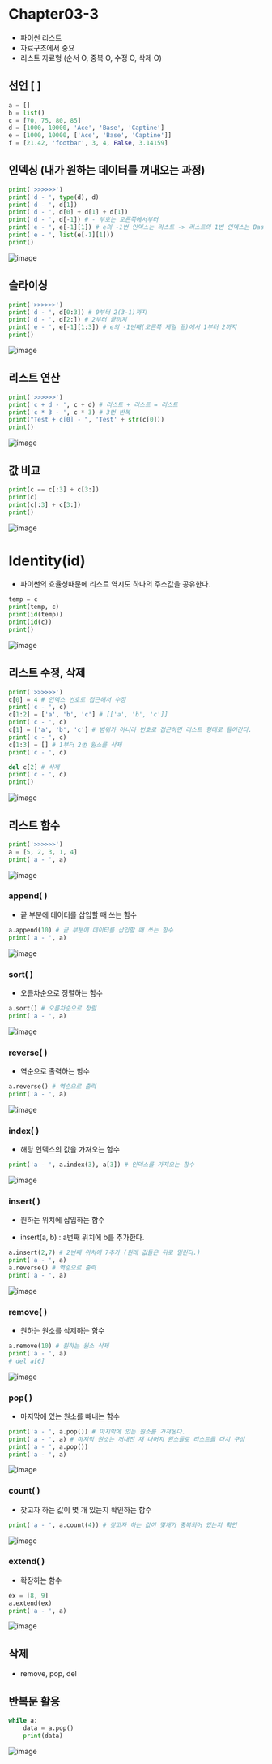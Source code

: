 # Chapter03-3

- 파이썬 리스트
- 자료구조에서 중요
- 리스트 자료형 (순서 O, 중복 O, 수정 O, 삭제 O)

## 선언 [ ]

```python
a = []
b = list()
c = [70, 75, 80, 85] 
d = [1000, 10000, 'Ace', 'Base', 'Captine']
e = [1000, 10000, ['Ace', 'Base', 'Captine']]
f = [21.42, 'footbar', 3, 4, False, 3.14159]
```

## 인덱싱 (내가 원하는 데이터를 꺼내오는 과정)

```python
print('>>>>>>')
print('d - ', type(d), d)
print('d - ', d[1])
print('d - ', d[0] + d[1] + d[1])
print('d - ', d[-1]) # - 부호는 오른쪽에서부터
print('e - ', e[-1][1]) # e의 -1번 인덱스는 리스트 -> 리스트의 1번 인덱스는 Base
print('e - ', list(e[-1][1]))
print()
```

![image](https://user-images.githubusercontent.com/121333241/211697021-4496dcbc-bf97-4957-8b36-ebb3b4b2056f.png)

## 슬라이싱

```python
print('>>>>>>')
print('d - ', d[0:3]) # 0부터 2(3-1)까지
print('d - ', d[2:]) # 2부터 끝까지
print('e - ', e[-1][1:3]) # e의 -1번째(오른쪽 제일 끝)에서 1부터 2까지
print()
```

![image](https://user-images.githubusercontent.com/121333241/211697094-a47ed646-d206-4913-a89d-153a852be7af.png)

## 리스트 연산

```python
print('>>>>>>')
print('c + d - ', c + d) # 리스트 + 리스트 = 리스트
print('c * 3 - ', c * 3) # 3번 반복
print("Test + c[0] - ", 'Test' + str(c[0]))
print()
```

![image](https://user-images.githubusercontent.com/121333241/211697262-98fbb946-780d-426d-a494-ab6d1c1098dd.png)

## 값 비교

```python
print(c == c[:3] + c[3:])
print(c)
print(c[:3] + c[3:])
print()
```

![image](https://user-images.githubusercontent.com/121333241/211697311-60ebf958-8f05-4128-8a56-97ba28b423c4.png)

# Identity(id)

- 파이썬의 효율성때문에 리스트 역시도 하나의 주소값을 공유한다.

```python
temp = c
print(temp, c)
print(id(temp))
print(id(c))
print()
```

![image](https://user-images.githubusercontent.com/121333241/211697343-50d119f2-71c6-4f24-be9d-bf677fe5a69e.png)

## 리스트 수정, 삭제

```python
print('>>>>>>')
c[0] = 4 # 인덱스 번호로 접근해서 수정
print('c - ', c)
c[1:2] = ['a', 'b', 'c'] # [['a', 'b', 'c']]
print('c - ', c)
c[1] = ['a', 'b', 'c'] # 범위가 아니라 번호로 접근하면 리스트 형태로 들어간다.
print('c - ', c)
c[1:3] = [] # 1부터 2번 원소를 삭제
print('c - ', c)

del c[2] # 삭제
print('c - ', c)
print()
```

![image](https://user-images.githubusercontent.com/121333241/211697381-07ec9b88-3486-43f7-87ce-3ccb2d838b4e.png)

## 리스트 함수

```python
print('>>>>>>')
a = [5, 2, 3, 1, 4]
print('a - ', a)
```

![image](https://user-images.githubusercontent.com/121333241/211697476-d57fb5d1-819c-487e-aad7-06c11f9bf27f.png)

### append( )

- 끝 부분에 데이터를 삽입할 때 쓰는 함수

```python
a.append(10) # 끝 부분에 데이터를 삽입할 때 쓰는 함수
print('a - ', a)
```

![image](https://user-images.githubusercontent.com/121333241/211697512-5f62cd80-06d5-400a-b69c-0b8342c145af.png)

### sort( ) 

-  오름차순으로 정렬하는 함수

```python
a.sort() # 오름차순으로 정렬
print('a - ', a)
```

![image](https://user-images.githubusercontent.com/121333241/211698339-42ab0e5a-218e-44e4-b148-2be86102bec3.png)

### reverse( )

- 역순으로 출력하는 함수

```python
a.reverse() # 역순으로 출력
print('a - ', a)
```

![image](https://user-images.githubusercontent.com/121333241/211698389-ff38bd9f-572d-4f12-82ad-8491892fa745.png)

### index( )

- 해당 인덱스의 값을 가져오는 함수

```python
print('a - ', a.index(3), a[3]) # 인덱스를 가져오는 함수
```

![image](https://user-images.githubusercontent.com/121333241/211698440-8f3af34d-7914-4b1b-8401-53b93132eee6.png)

### insert( )

- 원하는 위치에 삽입하는 함수

- insert(a, b) : a번째 위치에 b를 추가한다.
```python
a.insert(2,7) # 2번째 위치에 7추가 (원래 값들은 뒤로 밀린다.)
print('a - ', a)
a.reverse() # 역순으로 출력
print('a - ', a)
```

![image](https://user-images.githubusercontent.com/121333241/211698669-56c51606-3eb1-4df6-8813-4ccc44917aaf.png)

### remove( )

- 원하는 원소를 삭제하는 함수

```python
a.remove(10) # 원하는 원소 삭제
print('a - ', a)
# del a[6]
```

![image](https://user-images.githubusercontent.com/121333241/211698784-5985bcc9-d0e4-4b45-a356-18901e3c7c59.png)

### pop( )

- 마지막에 있는 원소를 빼내는 함수

```python
print('a - ', a.pop()) # 마지막에 있는 원소를 가져온다.
print('a - ', a) # 마지막 원소는 꺼내진 채 나머지 원소들로 리스트를 다시 구성
print('a - ', a.pop()) 
print('a - ', a) 
```

![image](https://user-images.githubusercontent.com/121333241/211698886-6dc48b0f-5050-420c-95e9-4c8ec8537428.png)

### count( )

- 찾고자 하는 값이 몇 개 있는지 확인하는 함수

```python
print('a - ', a.count(4)) # 찾고자 하는 값이 몇개가 중복되어 있는지 확인 
```

![image](https://user-images.githubusercontent.com/121333241/211698920-02de7c7e-d075-4233-b76d-52bae29f3178.png)

### extend( )

- 확장하는 함수

```python
ex = [8, 9]
a.extend(ex)
print('a - ', a)
```

![image](https://user-images.githubusercontent.com/121333241/211698986-5a0c4cad-70e9-4fd8-974e-c3cbbe8c748f.png)

## 삭제
- remove, pop, del

## 반복문 활용

```python
while a:
    data = a.pop()
    print(data)
```

![image](https://user-images.githubusercontent.com/121333241/211699089-4c14fdcc-12b2-4ecb-b6c8-c60a6b8578da.png)

